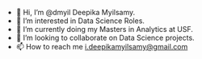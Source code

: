 - 👋 Hi, I’m @dmyil Deepika Myilsamy.
- 👀 I’m interested in Data Science Roles.
- 🌱 I’m currently doing my Masters in Analytics at USF.
- 💞️ I’m looking to collaborate on Data Science projects.
- 📫 How to reach me i.deepikamyilsamy@gmail.com

<!---
dmyil/dmyil is a ✨ special ✨ repository because its `README.md` (this file) appears on your GitHub profile.
You can click the Preview link to take a look at your changes.
--->
